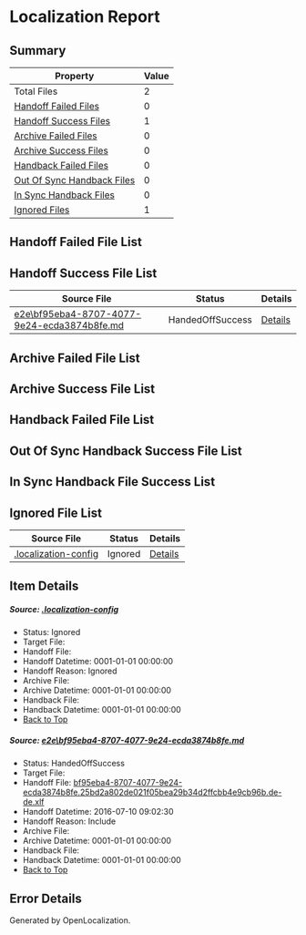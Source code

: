 # <a name='report-top'></a> Localization Report

## Summary
 Property | Value 
 -------- | ----- 
 Total Files | 2
[ Handoff Failed Files ](#handoff-failed-list)| 0
[ Handoff Success Files ](#handoff-success-list)| 1
[ Archive Failed Files ](#archive-failed-list)| 0
[ Archive Success Files ](#archive-success-list)| 0
[ Handback Failed Files ](#handback-failed-list)| 0
[ Out Of Sync Handback Files ](#outofsync-handback-success-list)| 0
[ In Sync Handback Files ](#insync-handback-success-list)| 0
[ Ignored Files ](#ignored-list)| 1

## <a name='handoff-failed-list'></a> Handoff Failed File List

## <a name='handoff-success-list'></a> Handoff Success File List
 Source File | Status | Details 
 ----------- | ------ | ------- 
 [e2e\bf95eba4-8707-4077-9e24-ecda3874b8fe.md](https://github.com/OpenLocalizationTestOrg/oltest/blob/5c885eabba337dfc317a6227603de3c23ba05bf3/e2e/bf95eba4-8707-4077-9e24-ecda3874b8fe.md) | HandedOffSuccess | [Details](#ae74b3fab2eb962de1b4402f47a363cad664dfe91)

## <a name='archive-failed-list'></a> Archive Failed File List

## <a name='archive-success-list'></a> Archive Success File List

## <a name='handback-failed-list'></a> Handback Failed File List

## <a name='outofsync-handback-success-list'></a> Out Of Sync Handback Success File List

## <a name='insync-handback-success-list'></a> In Sync Handback File Success List

## <a name='ignored-list'></a> Ignored File List
 Source File | Status | Details 
 ----------- | ------ | ------- 
 [.localization-config](https://github.com/OpenLocalizationTestOrg/oltest/blob/5c885eabba337dfc317a6227603de3c23ba05bf3/.localization-config) | Ignored | [Details](#3d4f252ac210baf56311d7e97dcc2db10974dbd20)

## Item Details
##### <a name='3d4f252ac210baf56311d7e97dcc2db10974dbd20'></a> Source: [.localization-config](https://github.com/OpenLocalizationTestOrg/oltest/blob/5c885eabba337dfc317a6227603de3c23ba05bf3/.localization-config)
* Status: Ignored
* Target File: 
* Handoff File: 
* Handoff Datetime: 0001-01-01 00:00:00
* Handoff Reason: Ignored
* Archive File: 
* Archive Datetime: 0001-01-01 00:00:00
* Handback File: 
* Handback Datetime: 0001-01-01 00:00:00
* [Back to Top](#report-top)

##### <a name='ae74b3fab2eb962de1b4402f47a363cad664dfe91'></a> Source: [e2e\bf95eba4-8707-4077-9e24-ecda3874b8fe.md](https://github.com/OpenLocalizationTestOrg/oltest/blob/5c885eabba337dfc317a6227603de3c23ba05bf3/e2e/bf95eba4-8707-4077-9e24-ecda3874b8fe.md)
* Status: HandedOffSuccess
* Target File: 
* Handoff File: [bf95eba4-8707-4077-9e24-ecda3874b8fe.25bd2a802de021f05bea29b34d2ffcbb4e9cb96b.de-de.xlf](https://github.com/OpenLocalizationTestOrg/olhandoff-e2e/blob/e07121951e7280388299497bf31057965fd48e9d/ol-handoff/OpenLocalizationTestOrg/oltest-dede-fly/ci/ht/bf95eba4-8707-4077-9e24-ecda3874b8fe.25bd2a802de021f05bea29b34d2ffcbb4e9cb96b.de-de.xlf)
* Handoff Datetime: 2016-07-10 09:02:30
* Handoff Reason: Include
* Archive File: 
* Archive Datetime: 0001-01-01 00:00:00
* Handback File: 
* Handback Datetime: 0001-01-01 00:00:00
* [Back to Top](#report-top)


## Error Details

Generated by OpenLocalization.
